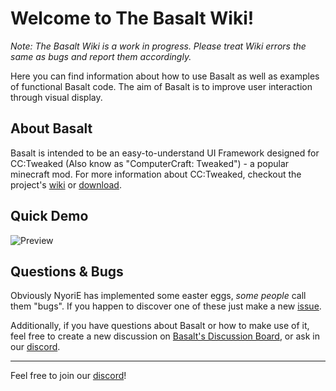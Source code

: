 # Welcome to The Basalt Wiki!

*Note: The Basalt Wiki is a work in progress. Please treat Wiki errors the same as bugs and report them accordingly.*

Here you can find information about how to use Basalt as well as examples of functional Basalt code. The aim of Basalt is to improve user interaction through visual display.

## About Basalt

Basalt is intended to be an easy-to-understand UI Framework designed for CC:Tweaked (Also know as "ComputerCraft: Tweaked") - a popular minecraft mod. For more information about CC:Tweaked, checkout the project's [wiki](https://tweaked.cc/) or [download](https://www.curseforge.com/minecraft/mc-mods/cc-tweaked).

## Quick Demo
![Preview](https://media0.giphy.com/media/fvmNPshXKeU7FFA9iA/giphy.gif)

## Questions & Bugs

Obviously NyoriE has implemented some easter eggs, *some people* call them "bugs". If you happen to discover one of these just make a new <a href="https://github.com/Pyroxenium/Basalt/issues">issue</a>. 

Additionally, if you have questions about Basalt or how to make use of it, feel free to create a new discussion on <a href="https://github.com/Pyroxenium/Basalt/discussions">Basalt's Discussion Board</a>, or ask in our [discord](https://discord.gg/yNNnmBVBpE).

---

Feel free to join our [discord](https://discord.gg/yNNnmBVBpE)!

<br><br>